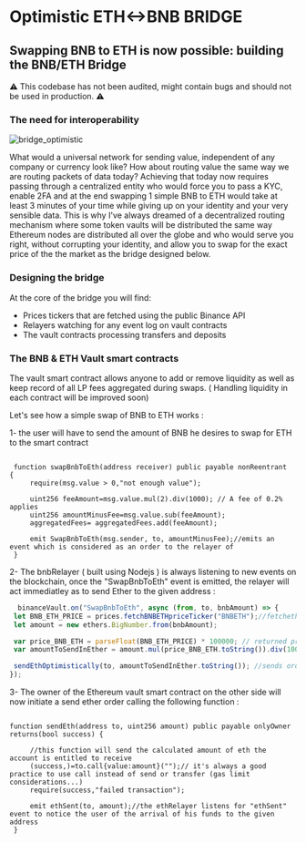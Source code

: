 # Optimistic ETH<->BNB BRIDGE

<h2 name="bridge">
    Swapping BNB to ETH is now possible: building the BNB/ETH Bridge

 </h2>
 ⚠️ This codebase has not been audited, might contain bugs and should not be used in production. ⚠️
 <h3 name="l3">
   The need for interoperability
   </h3>
   
   ![bridge_optimistic](https://user-images.githubusercontent.com/37840702/184388009-d2de01c1-5fbb-41a3-a763-330a11b99392.png)


What would a universal network for sending value, independent of any company or currency look like? How about routing value the same way we are routing packets of data today? 
Achieving that today now requires passing through a centralized entity who would force you to pass a KYC, enable 2FA and at the end swapping 1 simple BNB to ETH would take at least 3 minutes of your time while giving up on your identity and your very sensible data. This is why I've always dreamed of a decentralized routing mechanism where some token vaults will be distributed the same way Ethereum nodes are distributed all over the globe and who would serve you right, without corrupting your identity, and allow you to swap for the exact price of the the market as the bridge designed below.



<h3 name="bridgeDesign">
   Designing the bridge
   </h3>
   
   At the core of the bridge you will find:  <br/>
   - Prices tickers that are fetched using the public Binance API <br/>
   - Relayers watching for any event log on vault contracts <br/>
   - The vault contracts  processing transfers and deposits<br/>

   
   
 

   
   <h3 name="vault">
   The BNB & ETH Vault smart contracts
   </h3>
     
 The vault smart contract allows anyone to add or remove liquidity as well as keep record of all LP fees aggregated  during swaps. ( Handling liquidity in each contract will be improved soon)
   

   
   Let's see how a simple swap of BNB to ETH works : 
   
   1- the user will have to send the amount of BNB  he desires to swap for ETH to the smart contract
   ```Solidity
   
    function swapBnbToEth(address receiver) public payable nonReentrant  {
        require(msg.value > 0,"not enough value");
        
        uint256 feeAmount=msg.value.mul(2).div(1000); // A fee of 0.2% applies
        uint256 amountMinusFee=msg.value.sub(feeAmount);
        aggregatedFees= aggregatedFees.add(feeAmount);
        
        emit SwapBnbToEth(msg.sender, to, amountMinusFee);//emits an event which is considered as an order to the relayer of 
    }
   ```
   2- The bnbRelayer ( built using Nodejs ) is always listening to new events on the blockchain, once the "SwapBnbToEth" event is emitted, the relayer will act immediatley as to send Ether to the given address : 
   
   ```Javascript
     binanceVault.on("SwapBnbToEth", async (from, to, bnbAmount) => {
    let BNB_ETH_PRICE = prices.fetchBNBETHpriceTicker("BNBETH");//fetchethe price from Binance API
    let amount = new ethers.BigNumber.from(bnbAmount);

    var price_BNB_ETH = parseFloat(BNB_ETH_PRICE) * 100000; // returned price with a precision of 5
    var amountToSendInEther = amount.mul(price_BNB_ETH.toString()).div(100000);

    sendEthOptimistically(to, amountToSendInEther.toString()); //sends order to the vault smart contract to send eth
  });
   ```
   3- The owner of the Ethereum vault smart contract on the other side   will now initiate a send ether order calling the following function :
   
   ```Solidity
   
   function sendEth(address to, uint256 amount) public payable onlyOwner returns(bool success) {
        
        //this function will send the calculated amount of eth the account is entitled to receive
        (success,)=to.call{value:amount}("");// it's always a good practice to use call instead of send or transfer (gas limit considerations...)
        require(success,"failed transaction");
        
        emit ethSent(to, amount);//the ethRelayer listens for "ethSent" event to notice the user of the arrival of his funds to the given address 
    }
   
   
   ```
   
   
